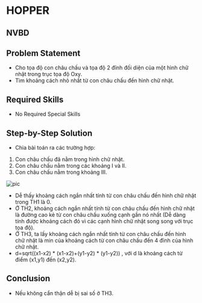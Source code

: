 # HOPPER
## NVBD

## Problem Statement
* Cho tọa độ con châu chấu và tọa độ 2 đỉnh đối diện của một hình chữ nhật trong trục tọa độ Oxy.
* Tìm khoảng cách nhỏ nhất từ con châu chấu đến hình chữ nhật.

## Required Skills
* No Required Special Skills

## Step-by-Step Solution
* Chia bài toán ra các trường hợp:

 1. Con châu chấu đã nằm trong hình chữ nhật.
 2. Con châu chấu nằm trong các khoảng I và II.
 3. Con châu chấu nằm trong khoảng III.

 ![pic](http://i.imgur.com/cM8rdOq.png)

* Dễ thấy khoảng cách ngắn nhất tính từ con châu chấu đến hình chữ nhật trong TH1 là 0.
* Ở TH2, khoảng cách ngắn nhất tính từ con châu chấu đến hình chữ nhật là đường cao kẻ từ con châu chấu xuống cạnh gần nó nhất (Dễ dàng tính được khoảng cách đó vì các cạnh hình chữ nhật song song với trục tọa độ).
* Ở TH3, ta lấy khoảng cách ngắn nhất tính từ con châu chấu đến hình chữ nhật là min của khoảng cách từ con châu chấu đến 4 đỉnh của hình chữ nhật. 
* d=sqrt((x1-x2) * (x1-x2)+(y1-y2) * (y1-y2)) , với d là khoảng cách từ điểm (x1,y1) đến (x2,y2).

## Conclusion
* Nếu không cẩn thận dễ bị sai số ở TH3.
